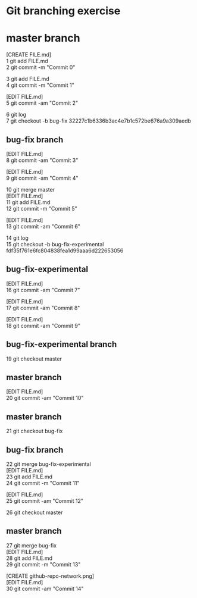 # Git branching exercise

# master branch

[CREATE FILE.md]<br>
1 git add FILE.md<br>
2 git commit -m "Commit 0"<br>

3 git add FILE.md<br>
4 git commit -m "Commit 1"<br>

[EDIT FILE.md]<br>
5 git commit -am "Commit 2"<br>

6 git log<br>
7 git checkout -b bug-fix 32227c1b6336b3ac4e7b1c572be676a9a309aedb

## bug-fix branch

[EDIT FILE.md]<br>
8 git commit -am "Commit 3"<br>

[EDIT FILE.md]<br>
9 git commit -am "Commit 4"<br>

10 git merge master<br>
 [EDIT FILE.md]<br>
11 git add FILE.md<br>
12 git commit -m "Commit 5"<br>

[EDIT FILE.md]<br>
13 git commit -am "Commit 6"<br>

14 git log<br>
15 git checkout -b bug-fix-experimental fdf35f761e6fc804838fea1d99aaa6d222653056<br>

## bug-fix-experimental

[EDIT FILE.md]<br>
16 git commit -am "Commit 7"<br>

[EDIT FILE.md]<br>
17 git commit -am "Commit 8"<br>

[EDIT FILE.md]<br>
18 git commit -am "Commit 9"<br>

## bug-fix-experimental branch

19 git checkout master<br>

## master branch
[EDIT FILE.md]<br>
20 git commit -am "Commit 10"<br>


## master branch

21 git checkout bug-fix<br>


## bug-fix branch

22 git merge bug-fix-experimental<br>
[EDIT FILE.md]<br>
23 git add FILE.md<br>
24 git commit -m "Commit 11"<br>

[EDIT FILE.md]<br>
25 git commit -am "Commit 12"<br>


26 git checkout master<br>

## master branch
27 git merge bug-fix<br>
[EDIT FILE.md]<br>
28 git add FILE.md<br>
29 git commit -m "Commit 13"<br>

[CREATE github-repo-network.png]<br>
[EDIT FILE.md]<br>
30 git commit -am "Commit 14"
